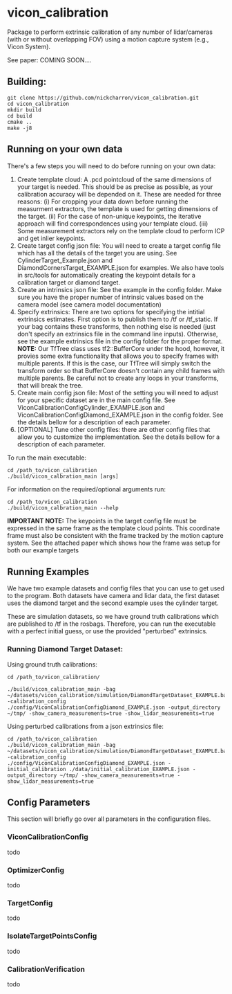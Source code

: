 # vicon_calibration

Package to perform extrinsic calibration of any number of lidar/cameras (with or without overlapping FOV) using a motion capture system (e.g., Vicon System).

See paper: COMING SOON....

## Building:

```
git clone https://github.com/nickcharron/vicon_calibration.git
cd vicon_calibration
mkdir build
cd build
cmake ..
make -j8
```

## Running on your own data

There's a few steps you will need to do before running on your own data:

1. Create template cloud: A .pcd pointcloud of the same dimensions of your target is needed. This should be as precise as possible, as your calibration accuracy will be depended on it. These are needed for three reasons: 
    (i) For cropping your data down before running the measurment extractors, the template is used for getting dimensions of the target.
    (ii) For the case of non-unique keypoints, the iterative approach will find correspondences using your template cloud.
    (iii) Some measurement extractors rely on the template cloud to perform ICP and get inlier keypoints.
2. Create target config json file: You will need to create a target config file which has all the details of the target you are using. See CylinderTarget_Example.json and DiamondCornersTarget_EXAMPLE.json for examples. We also have tools in src/tools for automatically creating the keypoint details for a calibration target or diamond target. 
2. Create an intrinsics json file: See the example in the config folder. Make sure you have the proper number of intrinsic values based on the camera model (see camera model documentation)
3. Specify extrinsics: There are two options for specifying the intitial extrinsics estimates. First option is to publish them to /tf or /tf_static. If your bag contains these transforms, then nothing else is needed (just don't specify an extrinsics file in the command line inputs). Otherwise, see the example extrinsics file in the config folder for the proper format. **NOTE:**  Our TfTree class uses tf2::BufferCore under the hood, however, it provies some extra functionality that allows you to specify frames with multiple parents. If this is the case, our TfTree will simply switch the transform order so that BufferCore doesn't contain any child frames with multiple parents. Be careful not to create any loops in your transforms, that will break the tree.
4. Create main config json file: Most of the setting you will need to adjust for your specific dataset are in the main config file. See ViconCalibrationConfigCylinder_EXAMPLE.json and ViconCalibrationConfigDiamond_EXAMPLE.json in the config folder. See the details bellow for a description of each parameter.
5. [OPTIONAL] Tune other config files: there are other config files that allow you to customize the implementation. See the details bellow for a description of each parameter.

To run the main executable: 

```
cd /path_to/vicon_calibration
./build/vicon_calbration_main [args] 
```

For information on the required/optional arguments run:

```
cd /path_to/vicon_calibration
./build/vicon_calbration_main --help
```

**IMPORTANT NOTE:** The keypoints in the target config file must be expressed in the same frame as the template cloud points. This coordinate frame must also be consistent with the frame tracked by the motion capture system. See the attached paper which shows how the frame was setup for both our example targets

## Running Examples

We have two example datasets and config files that you can use to get used to the program. Both datasets have camera and lidar data, the first dataset uses the diamond target and the second example uses the cylinder target.

These are simulation datasets, so we have ground truth calibrations which are published to /tf in the rosbags. Therefore, you can run the executable with a perfect initial guess, or use the provided "perturbed" extrinsics.

### Running Diamond Target Dataset:

Using ground truth calibrations:

```
cd /path_to/vicon_calibration/

./build/vicon_calibration_main -bag ~/datasets/vicon_calibration/simulation/DiamondTargetDataset_EXAMPLE.bag -calibration_config ./config/ViconCalibrationConfigDiamond_EXAMPLE.json -output_directory ~/tmp/ -show_camera_measurements=true -show_lidar_measurements=true

```

Using perturbed calibrations from a json extrinsics file:

```
cd /path_to/vicon_calibration
./build/vicon_calibration_main -bag ~/datasets/vicon_calibration/simulation/DiamondTargetDataset_EXAMPLE.bag -calibration_config ./config/ViconCalibrationConfigDiamond_EXAMPLE.json -initial_calibration ./data/initial_calibration_EXAMPLE.json -output_directory ~/tmp/ -show_camera_measurements=true -show_lidar_measurements=true

```

## Config Parameters

This section will briefly go over all parameters in the configuration files.

### ViconCalibrationConfig

todo

### OptimizerConfig

todo

### TargetConfig

todo

### IsolateTargetPointsConfig

todo

### CalibrationVerification

todo